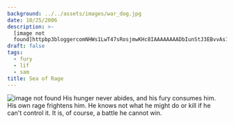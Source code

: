 ```yaml
---
background: ../../assets/images/war_dog.jpg
date: 10/25/2006
description: >-
  [image not
  found]httpbp3bloggercomNHWs1LwT47sRosjmwKHc8IAAAAAAAADbIunStJ3EBvvAs1600hIMG0029jpg...
draft: false
tags:
  - fury
  - lïf
  - sam
title: Sea of Rage
---
```


![image not found](http://bp3.blogger.com/_NHWs1LwT47s/RosjmwKHc8I/AAAAAAAADbI/unStJ3EBvvA/s1600-h/IMG_0029.jpg)
His hunger never abides, and his fury consumes him. His own rage frightens him. He knows not what he might do or kill if he can't control it. It is, of course, a battle he cannot win.
